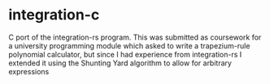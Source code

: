# integration-c
C port of the integration-rs program. This was submitted as coursework for a university programming module which asked to write a trapezium-rule polynomial calculator, but since I had experience from integration-rs I extended it using the Shunting Yard algorithm to allow for arbitrary expressions
